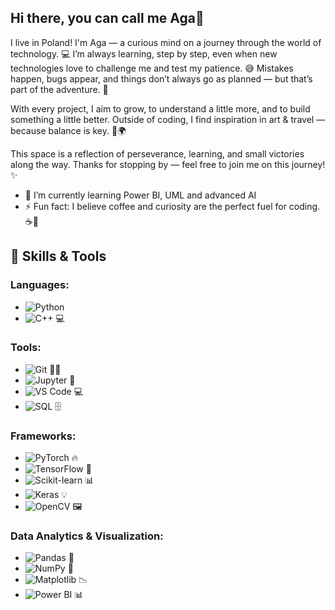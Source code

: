 ## Hi there, you can call me Aga👋

I live in Poland! I'm Aga — a curious mind on a journey through the world of technology. 💻
I’m always learning, step by step, even when new technologies love to challenge me and test my patience. 😅
Mistakes happen, bugs appear, and things don’t always go as planned — but that’s part of the adventure. 🤠

With every project, I aim to grow, to understand a little more, and to build something a little better.
Outside of coding, I find inspiration in art & travel — because balance is key. 🎨🌍

This space is a reflection of perseverance, learning, and small victories along the way.
Thanks for stopping by — feel free to join me on this journey! ✨

- 🌱 I’m currently learning Power BI, UML and advanced AI
- ⚡ Fun fact: I believe coffee and curiosity are the perfect fuel for coding. ☕🚀


## 🔧 Skills & Tools                                                                          


### **Languages:**                                          
- ![Python](https://img.shields.io/badge/Python-3776AB?style=for-the-badge&logo=python&logoColor=white)  
- ![C++](https://img.shields.io/badge/C++-00599C?style=for-the-badge&logo=c%2B%2B&logoColor=white) 💻
                                             
### **Tools:**                
- ![Git](https://img.shields.io/badge/Git-F05032?style=for-the-badge&logo=git&logoColor=white) 🧑‍💻  
- ![Jupyter](https://img.shields.io/badge/Jupyter-F37626?style=for-the-badge&logo=jupyter&logoColor=white) 📓  
- ![VS Code](https://img.shields.io/badge/VS%20Code-007ACC?style=for-the-badge&logo=visual-studio-code&logoColor=white) 💻  
- ![SQL](https://img.shields.io/badge/SQL-4479A1?style=for-the-badge&logo=mysql&logoColor=white) 🗄️

### **Frameworks:**                                        
- ![PyTorch](https://img.shields.io/badge/PyTorch-EE4C2C?style=for-the-badge&logo=pytorch&logoColor=white) 🔥  
- ![TensorFlow](https://img.shields.io/badge/TensorFlow-FF6F00?style=for-the-badge&logo=tensorflow&logoColor=white) 🤖  
- ![Scikit-learn](https://img.shields.io/badge/Scikit--learn-F7931E?style=for-the-badge&logo=scikit-learn&logoColor=white) 📊  
- ![Keras](https://img.shields.io/badge/Keras-D00000?style=for-the-badge&logo=keras&logoColor=white) 💡  
- ![OpenCV](https://img.shields.io/badge/OpenCV-5C3EE8?style=for-the-badge&logo=opencv&logoColor=white) 🖼️  

### **Data Analytics & Visualization:**
- ![Pandas](https://img.shields.io/badge/Pandas-150458?style=for-the-badge&logo=pandas&logoColor=white) 🐼  
- ![NumPy](https://img.shields.io/badge/NumPy-013243?style=for-the-badge&logo=numpy&logoColor=white) 🔢  
- ![Matplotlib](https://img.shields.io/badge/Matplotlib-11557C?style=for-the-badge&logo=matplotlib&logoColor=white) 📉  
- ![Power BI](https://img.shields.io/badge/Power%20BI-F2C811?style=for-the-badge&logo=powerbi&logoColor=black) 📊

